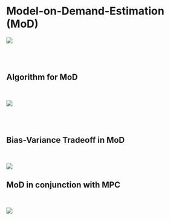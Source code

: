 # Model-on-Demand-Estimation (MoD)

<p aligh = "center">
  <image src = "https://github.com/user-attachments/assets/c82796fa-11e1-42ce-8215-af695b7946ed">
</p>


<br>
<br>

## Algorithm for MoD
<br>
<p aligh = "center">
  <image src = "https://github.com/user-attachments/assets/3da861a9-2df9-4e8a-98f8-2651a3c6e6ea">
  </p>


<br>
<br>

## Bias-Variance Tradeoff in MoD
<br>
<p aligh = "center">
  <image src = "https://github.com/user-attachments/assets/2cbc7e1d-825e-4dc4-beea-47ba1acb4771">
  </p>

## MoD in conjunction with MPC
<br>
<p aligh = "center">
  <image src = "https://github.com/user-attachments/assets/5be2e748-5a40-481b-8058-8478cf452914">
</p>

